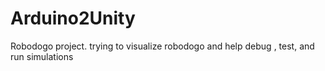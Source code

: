# Arduino2Unity
Robodogo project. trying to visualize robodogo and help debug , test, and run simulations
